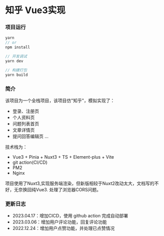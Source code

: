 # 知乎 Vue3实现

### 项目运行
``` js
yarn
// or
npm install

// 开发调试
yarn dev

// 构建打包
yarn build
```

### 简介
该项目为一个全栈项目，该项目仿"知乎"，模拟实现了：
- 登录、注册页
- 个人资料页
- 问题列表首页
- 文章详情页
- 提问回答编辑页
...

技术栈为：
- Vue3 + Pinia + Nuxt3 + TS + Element-plus + Vite
- git action(CI/CD)
- PM2
- Nginx

项目使用了Nuxt3,实现服务端渲染，但新版相较于Nuxt2改动太大，文档写的不好，无奈换回纯Vue3.
处理了浏览器CORS问题。


### 更新日志
- 2023.04.17：增加CICD，使用 github action 完成自动部署
- 2023.03.06：增加用户评论功能，回复评论功能
- 2022.12.24：增加用户点赞功能，并处理已点赞情况

